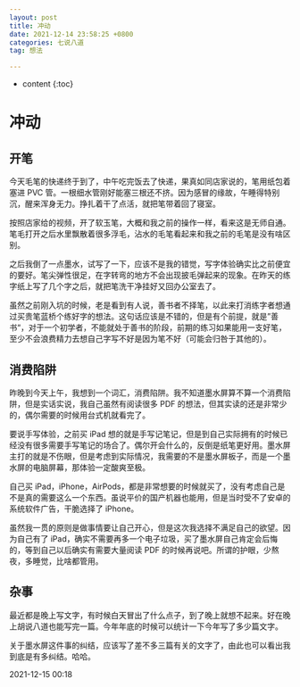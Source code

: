 ```yaml
---
layout: post
title: 冲动
date: 2021-12-14 23:58:25 +0800
categories: 七说八道
tag: 想法

---
```


* content
{:toc}


# 冲动

## 开笔

今天毛笔的快递终于到了，中午吃完饭去了快递，果真如同店家说的，笔用纸包着塞进 PVC 管。一根细水管刚好能塞三根还不挤。因为感冒的缘故，午睡得特别沉，醒来浑身无力。挣扎着干了点活，就把笔带着回了寝室。

按照店家给的视频，开了软玉笔，大概和我之前的操作一样，看来这是无师自通。笔毛打开之后水里飘散着很多浮毛，沾水的毛笔看起来和我之前的毛笔是没有啥区别。

之后我倒了一点墨水，试写了一下，应该不是我的错觉，写字体验确实比之前便宜的要好。笔尖弹性很足，在字转弯的地方不会出现披毛弹起来的现象。在昨天的练字纸上写了几个字之后，就把笔洗干净挂好又回办公室去了。

虽然之前刚入坑的时候，老是看到有人说，善书者不择笔，以此来打消练字者想通过买贵笔蓝桥个练好字的想法。这句话应该是不错的，但是有个前提，就是”善书“，对于一个初学者，不能就处于善书的阶段，前期的练习如果能用一支好笔，至少不会浪费精力去想自己字写不好是因为笔不好（可能会归咎于其他的）。


## 消费陷阱

昨晚到今天上午，我想到一个词汇，消费陷阱。我不知道墨水屏算不算一个消费陷阱，但是实话实说，我自己虽然有阅读很多 PDF 的想法，但其实读的还是非常少的，偶尔需要的时候用台式机就看完了。

要说手写体验，之前买 iPad 想的就是手写记笔记，但是到自己实际拥有的时候已经没有很多需要手写笔记的场合了。偶尔开会什么的，反倒是纸笔更好用。墨水屏主打的就是不伤眼，但是考虑到实际情况，我需要的不是墨水屏板子，而是一个墨水屏的电脑屏幕，那体验一定酸爽至极。

自己买 iPad，iPhone，AirPods，都是非常想要的时候就买了，没有考虑自己是不是真的需要这么一个东西。虽说平价的国产机器也能用，但是当时受不了安卓的系统软件广告，干脆选择了  iPhone。

虽然我一贯的原则是做事情要让自己开心，但是这次我选择不满足自己的欲望。因为自己有了 iPad，确实不需要再多一个电子垃圾，买了墨水屏自己肯定会后悔的，等到自己以后确实有需要大量阅读 PDF 的时候再说吧。所谓的护眼，少熬夜，多睡觉，比啥都管用。

## 杂事

最近都是晚上写文字，有时候白天冒出了什么点子，到了晚上就想不起来。好在晚上胡说八道也能写完一篇。今年年底的时候可以统计一下今年写了多少篇文字。

关于墨水屏这件事的纠结，应该写了差不多三篇有关的文字了，由此也可以看出我到底是有多纠结。哈哈。

2021-12-15 00:18
